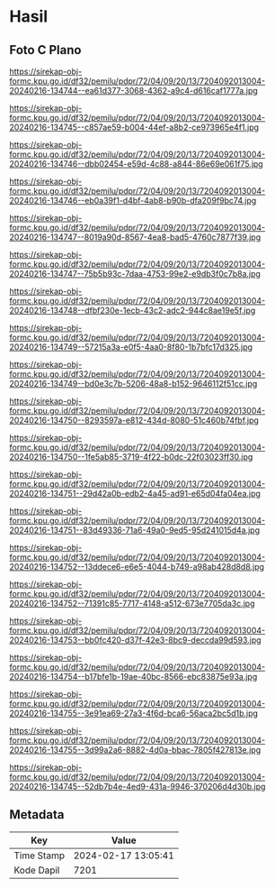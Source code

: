 # Hasil

## Foto C Plano

https://sirekap-obj-formc.kpu.go.id/df32/pemilu/pdpr/72/04/09/20/13/7204092013004-20240216-134744--ea61d377-3068-4362-a9c4-d616caf1777a.jpg

https://sirekap-obj-formc.kpu.go.id/df32/pemilu/pdpr/72/04/09/20/13/7204092013004-20240216-134745--c857ae59-b004-44ef-a8b2-ce973965e4f1.jpg

https://sirekap-obj-formc.kpu.go.id/df32/pemilu/pdpr/72/04/09/20/13/7204092013004-20240216-134746--dbb02454-e59d-4c88-a844-86e69e061f75.jpg

https://sirekap-obj-formc.kpu.go.id/df32/pemilu/pdpr/72/04/09/20/13/7204092013004-20240216-134746--eb0a39f1-d4bf-4ab8-b90b-dfa209f9bc74.jpg

https://sirekap-obj-formc.kpu.go.id/df32/pemilu/pdpr/72/04/09/20/13/7204092013004-20240216-134747--8019a90d-8567-4ea8-bad5-4760c7877f39.jpg

https://sirekap-obj-formc.kpu.go.id/df32/pemilu/pdpr/72/04/09/20/13/7204092013004-20240216-134747--75b5b93c-7daa-4753-99e2-e9db3f0c7b8a.jpg

https://sirekap-obj-formc.kpu.go.id/df32/pemilu/pdpr/72/04/09/20/13/7204092013004-20240216-134748--dfbf230e-1ecb-43c2-adc2-944c8ae19e5f.jpg

https://sirekap-obj-formc.kpu.go.id/df32/pemilu/pdpr/72/04/09/20/13/7204092013004-20240216-134749--57215a3a-e0f5-4aa0-8f80-1b7bfc17d325.jpg

https://sirekap-obj-formc.kpu.go.id/df32/pemilu/pdpr/72/04/09/20/13/7204092013004-20240216-134749--bd0e3c7b-5206-48a8-b152-9646112f51cc.jpg

https://sirekap-obj-formc.kpu.go.id/df32/pemilu/pdpr/72/04/09/20/13/7204092013004-20240216-134750--8293597a-e812-434d-8080-51c460b74fbf.jpg

https://sirekap-obj-formc.kpu.go.id/df32/pemilu/pdpr/72/04/09/20/13/7204092013004-20240216-134750--1fe5ab85-3719-4f22-b0dc-22f03023ff30.jpg

https://sirekap-obj-formc.kpu.go.id/df32/pemilu/pdpr/72/04/09/20/13/7204092013004-20240216-134751--29d42a0b-edb2-4a45-ad91-e65d04fa04ea.jpg

https://sirekap-obj-formc.kpu.go.id/df32/pemilu/pdpr/72/04/09/20/13/7204092013004-20240216-134751--83d49336-71a6-49a0-9ed5-95d241015d4a.jpg

https://sirekap-obj-formc.kpu.go.id/df32/pemilu/pdpr/72/04/09/20/13/7204092013004-20240216-134752--13ddece6-e6e5-4044-b749-a98ab428d8d8.jpg

https://sirekap-obj-formc.kpu.go.id/df32/pemilu/pdpr/72/04/09/20/13/7204092013004-20240216-134752--71391c85-7717-4148-a512-673e7705da3c.jpg

https://sirekap-obj-formc.kpu.go.id/df32/pemilu/pdpr/72/04/09/20/13/7204092013004-20240216-134753--bb0fc420-d37f-42e3-8bc9-deccda99d593.jpg

https://sirekap-obj-formc.kpu.go.id/df32/pemilu/pdpr/72/04/09/20/13/7204092013004-20240216-134754--b17bfe1b-19ae-40bc-8566-ebc83875e93a.jpg

https://sirekap-obj-formc.kpu.go.id/df32/pemilu/pdpr/72/04/09/20/13/7204092013004-20240216-134755--3e91ea69-27a3-4f6d-bca6-56aca2bc5d1b.jpg

https://sirekap-obj-formc.kpu.go.id/df32/pemilu/pdpr/72/04/09/20/13/7204092013004-20240216-134755--3d99a2a6-8882-4d0a-bbac-7805f427813e.jpg

https://sirekap-obj-formc.kpu.go.id/df32/pemilu/pdpr/72/04/09/20/13/7204092013004-20240216-134745--52db7b4e-4ed9-431a-9946-370206d4d30b.jpg


## Metadata

| Key        | Value               |
| ---------- | ------------------- |
| Time Stamp | 2024-02-17 13:05:41 |
| Kode Dapil | 7201                |



